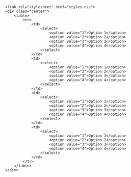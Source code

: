     <link rel="stylesheet" href="styles.css">
    <div class="center">
        <table>
            <tr>
                <td>
                    <select>
                        <option value="1">Option 1</option>
                        <option value="2">Option 2</option>
                        <option value="3">Option 3</option>
                        <option value="4">Option 4</option>
                    </select>
                </td>
                <td>
                    <select>
                        <option value="1">Option 1</option>
                        <option value="2">Option 2</option>
                        <option value="3">Option 3</option>
                        <option value="4">Option 4</option>
                    </select>
                </td>
                <td>
                    <select>
                        <option value="1">Option 1</option>
                        <option value="2">Option 2</option>
                        <option value="3">Option 3</option>
                        <option value="4">Option 4</option>
                    </select>
                </td>
                <td>
                    <select>
                        <option value="1">Option 1</option>
                        <option value="2">Option 2</option>
                        <option value="3">Option 3</option>
                        <option value="4">Option 4</option>
                    </select>
                </td>
            </tr>
        </table>
    </div> 